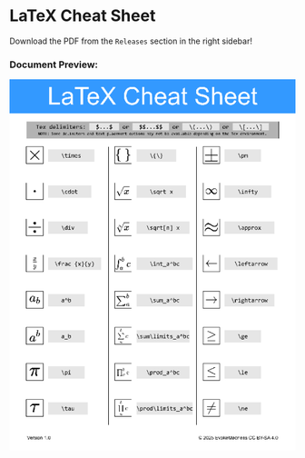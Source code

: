 # LaTeX Cheat Sheet

Download the PDF from the `Releases` section in the right sidebar!

### Document Preview:

![](assets/preview.png)
